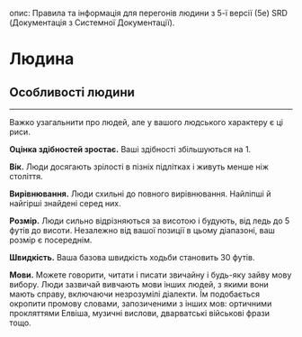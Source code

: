 опис: Правила та інформація для перегонів людини з 5-ї версії (5e) SRD (Документація з Системної Документації).

# Людина
## Особливості людини
- - -
Важко узагальнити про людей, але у вашого людського характеру є ці риси.

**Оцінка здібностей зростає.** Ваші здібності збільшуються на 1.

**Вік.** Люди досягають зрілості в пізніх підлітках і живуть менше ніж століття.

**Вирівнювання.** Люди схильні до повного вирівнювання. Найліпші й найгірші знайдені серед них.

**Розмір.** Люди сильно відрізняються за висотою і будують, від ледь до 5 футів до висоти. Незалежно від вашої позиції в цьому діапазоні, ваш розмір є посереднім.

**Швидкість.** Ваша базова швидкість ходьби становить 30 футів.

**Мови.** Можете говорити, читати і писати звичайну і будь-яку зайву мову вибору. Люди зазвичай вивчають мови інших людей, з якими вони мають справу, включаючи незрозумілі діалекти. Їм подобається окропити промову словами, запозиченими з інших мов: ортичними прокляттями Елвіша, музичні вислови, дварватські військові фрази тощо.